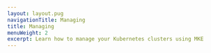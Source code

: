 ```yaml
---
layout: layout.pug
navigationTitle: Managing
title: Managing
menuWeight: 2
excerpt: Learn how to manage your Kubernetes clusters using MKE
---
```

